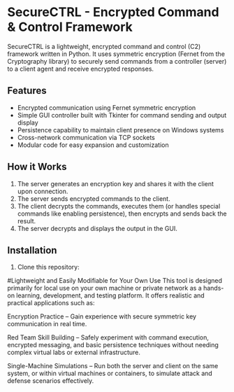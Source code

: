 # SecureCTRL - Encrypted Command & Control Framework

SecureCTRL is a lightweight, encrypted command and control (C2) framework written in Python. It uses symmetric encryption (Fernet from the Cryptography library) to securely send commands from a controller (server) to a client agent and receive encrypted responses. 

## Features
- Encrypted communication using Fernet symmetric encryption
- Simple GUI controller built with Tkinter for command sending and output display
- Persistence capability to maintain client presence on Windows systems
- Cross-network communication via TCP sockets
- Modular code for easy expansion and customization

## How it Works
1. The server generates an encryption key and shares it with the client upon connection.
2. The server sends encrypted commands to the client.
3. The client decrypts the commands, executes them (or handles special commands like enabling persistence), then encrypts and sends back the result.
4. The server decrypts and displays the output in the GUI.

## Installation

1. Clone this repository:


#Lightweight and Easily Modifiable for Your Own Use
This tool is designed primarily for local use on your own machine or private network as a hands-on learning, development, and testing platform. It offers realistic and practical applications such as:

Encryption Practice – Gain experience with secure symmetric key communication in real time.

Red Team Skill Building – Safely experiment with command execution, encrypted messaging, and basic persistence techniques without needing complex virtual labs or external infrastructure.

Single-Machine Simulations – Run both the server and client on the same system, or within virtual machines or containers, to simulate attack and defense scenarios effectively.
